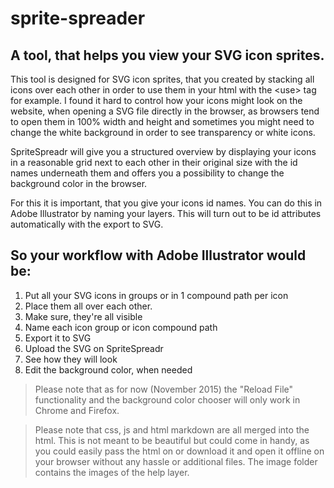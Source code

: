 # sprite-spreader
## A tool, that helps you view your SVG icon sprites.

This tool is designed for SVG icon sprites, that you created by stacking all icons over each other in order to use them in your html with the &lt;use&gt; tag for example. I found it hard to control how your icons might look on the website, when opening a SVG file directly in the browser, as browsers tend to open them in 100% width and height and sometimes you might need to change the white background in order to see transparency or white icons.

SpriteSpreadr will give you a structured overview by displaying your icons in a reasonable grid next to each other in their original size with the id names underneath them and offers you a possibility to change the background color in the browser.

For this it is important, that you give your icons id names. You can do this in Adobe Illustrator by naming your layers. This will turn out to be id attributes automatically with the export to SVG.

## So your workflow with Adobe Illustrator would be: 

1. Put all your SVG icons in groups or in 1 compound path per icon
2. Place them all over each other.
3. Make sure, they're all visible
4. Name each icon group or icon compound path
5. Export it to SVG
6. Upload the SVG on SpriteSpreadr
7. See how they will look 
8. Edit the background color, when needed

>  Please note that as for now (November 2015) the "Reload File" functionality and the background color chooser will only work in Chrome and Firefox.

>  Please note that css, js and html markdown are all merged into the html. This is not meant to be beautiful but could come in handy, as you could easily pass the html on or download it and open it offline on your browser without any hassle or additional files. The image folder contains the images of the help layer.
